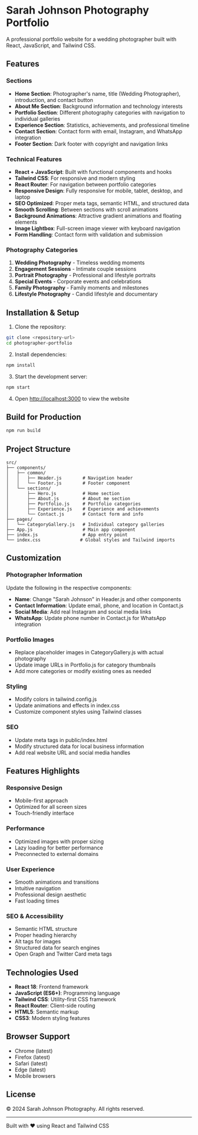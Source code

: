 # Sarah Johnson Photography Portfolio

A professional portfolio website for a wedding photographer built with React, JavaScript, and Tailwind CSS.

## Features

### Sections
- **Home Section**: Photographer's name, title (Wedding Photographer), introduction, and contact button
- **About Me Section**: Background information and technology interests
- **Portfolio Section**: Different photography categories with navigation to individual galleries
- **Experience Section**: Statistics, achievements, and professional timeline
- **Contact Section**: Contact form with email, Instagram, and WhatsApp integration
- **Footer Section**: Dark footer with copyright and navigation links

### Technical Features
- **React + JavaScript**: Built with functional components and hooks
- **Tailwind CSS**: For responsive and modern styling
- **React Router**: For navigation between portfolio categories
- **Responsive Design**: Fully responsive for mobile, tablet, desktop, and laptop
- **SEO Optimized**: Proper meta tags, semantic HTML, and structured data
- **Smooth Scrolling**: Between sections with scroll animations
- **Background Animations**: Attractive gradient animations and floating elements
- **Image Lightbox**: Full-screen image viewer with keyboard navigation
- **Form Handling**: Contact form with validation and submission

### Photography Categories
1. **Wedding Photography** - Timeless wedding moments
2. **Engagement Sessions** - Intimate couple sessions
3. **Portrait Photography** - Professional and lifestyle portraits
4. **Special Events** - Corporate events and celebrations
5. **Family Photography** - Family moments and milestones
6. **Lifestyle Photography** - Candid lifestyle and documentary

## Installation & Setup

1. Clone the repository:
```bash
git clone <repository-url>
cd photographer-portfolio
```

2. Install dependencies:
```bash
npm install
```

3. Start the development server:
```bash
npm start
```

4. Open [http://localhost:3000](http://localhost:3000) to view the website

## Build for Production

```bash
npm run build
```

## Project Structure

```
src/
├── components/
│   ├── common/
│   │   ├── Header.js        # Navigation header
│   │   └── Footer.js        # Footer component
│   └── sections/
│       ├── Hero.js          # Home section
│       ├── About.js         # About me section
│       ├── Portfolio.js     # Portfolio categories
│       ├── Experience.js    # Experience and achievements
│       └── Contact.js       # Contact form and info
├── pages/
│   └── CategoryGallery.js   # Individual category galleries
├── App.js                   # Main app component
├── index.js                 # App entry point
└── index.css               # Global styles and Tailwind imports
```

## Customization

### Photographer Information
Update the following in the respective components:
- **Name**: Change "Sarah Johnson" in Header.js and other components
- **Contact Information**: Update email, phone, and location in Contact.js
- **Social Media**: Add real Instagram and social media links
- **WhatsApp**: Update phone number in Contact.js for WhatsApp integration

### Portfolio Images
- Replace placeholder images in CategoryGallery.js with actual photography
- Update image URLs in Portfolio.js for category thumbnails
- Add more categories or modify existing ones as needed

### Styling
- Modify colors in tailwind.config.js
- Update animations and effects in index.css
- Customize component styles using Tailwind classes

### SEO
- Update meta tags in public/index.html
- Modify structured data for local business information
- Add real website URL and social media handles

## Features Highlights

### Responsive Design
- Mobile-first approach
- Optimized for all screen sizes
- Touch-friendly interface

### Performance
- Optimized images with proper sizing
- Lazy loading for better performance
- Preconnected to external domains

### User Experience
- Smooth animations and transitions
- Intuitive navigation
- Professional design aesthetic
- Fast loading times

### SEO & Accessibility
- Semantic HTML structure
- Proper heading hierarchy
- Alt tags for images
- Structured data for search engines
- Open Graph and Twitter Card meta tags

## Technologies Used

- **React 18**: Frontend framework
- **JavaScript (ES6+)**: Programming language
- **Tailwind CSS**: Utility-first CSS framework
- **React Router**: Client-side routing
- **HTML5**: Semantic markup
- **CSS3**: Modern styling features

## Browser Support

- Chrome (latest)
- Firefox (latest)
- Safari (latest)
- Edge (latest)
- Mobile browsers

## License

© 2024 Sarah Johnson Photography. All rights reserved.

---

Built with ❤️ using React and Tailwind CSS
